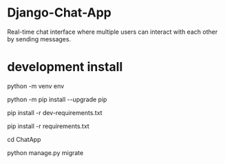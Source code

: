 # Django-Chat-App
Real-time chat interface where multiple users can interact with each other by sending messages.

# development install
python -m venv env

python -m pip install --upgrade pip

pip install -r dev-requirements.txt

pip install -r requirements.txt

cd ChatApp

python manage.py migrate